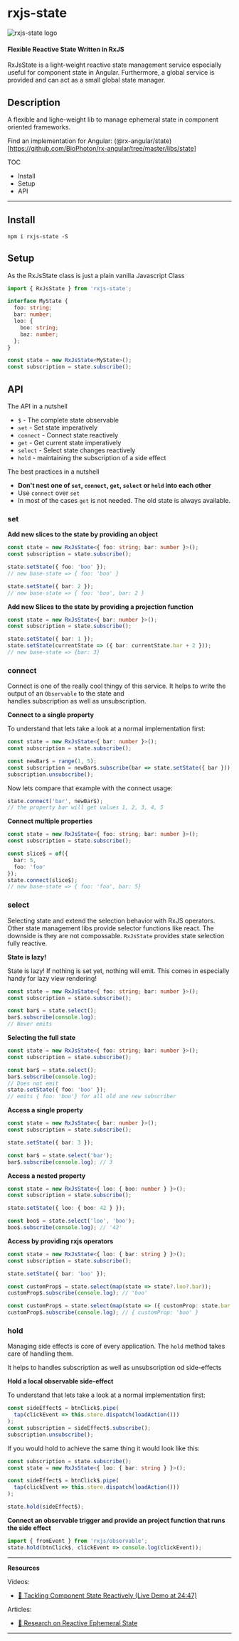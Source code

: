 # rxjs-state
![rxjs-state logo](https://raw.githubusercontent.com/BioPhoton/rxjs-state/master/projects/rxjs-state/images/rxjs-state_logo.png)

#### Flexible Reactive State Written in RxJS 

RxJsState is a light-weight reactive state management service especially useful for component state in Angular.
Furthermore, a global service is provided and can act as a small global state manager.

## Description

A flexible and lighe-weight lib to manage ephemeral state in component oriented frameworks.

Find an implementation for Angular: (@rx-angular/state)[https://github.com/BioPhoton/rx-angular/tree/master/libs/state]

TOC

- Install
- Setup
- API

---

## Install

`npm i rxjs-state -S`

## Setup

As the RxJsState class is just a plain vanilla Javascript Class

```typescript
import { RxJsState } from 'rxjs-state';

interface MyState {
  foo: string;
  bar: number;
  loo: {
    boo: string;
    baz: number;
  };
}

const state = new RxJsState<MyState>();
const subscription = state.subscribe();
```

## API

The API in a nutshell
- `$` - The complete state observable
- `set` - Set state imperatively
- `connect` - Connect state reactively 
- `get` - Get current state imperatively
- `select` - Select state changes reactively
- `hold` - maintaining the subscription of a side effect

The best practices in a nutshell
- **Don't nest one of `set`, `connect`, `get`, `select` or `hold` into each other**
- Use `connect` over `set` 
- In most of the cases `get` is not needed. The old state is always available.



### set

**Add new slices to the state by providing an object**

```typescript
const state = new RxJsState<{ foo: string; bar: number }>();
const subscription = state.subscribe();

state.setState({ foo: 'boo' });
// new base-state => { foo: 'boo' }

state.setState({ bar: 2 });
// new base-state => { foo: 'boo', bar: 2 }
```

**Add new Slices to the state by providing a projection function**

```typescript
const state = new RxJsState<{ bar: number }>();
const subscription = state.subscribe();

state.setState({ bar: 1 });
state.setState(currentState => ({ bar: currentState.bar + 2 }));
// new base-state => {bar: 3}
```

### connect

Connect is one of the really cool thingy of this service.
It helps to write the output of an `Observable` to the state and  
handles subscription as well as unsubscription.

**Connect to a single property**

To understand that lets take a look at a normal implementation first:

```typescript
const state = new RxJsState<{ bar: number }>();
const subscription = state.subscribe();

const newBar$ = range(1, 5);
const subscription = newBar$.subscribe(bar => state.setState({ bar }));
subscription.unsubscribe();
```

Now lets compare that example with the connect usage:

```typescript
state.connect('bar', newBar$);
// the property bar will get values 1, 2, 3, 4, 5
```

**Connect multiple properties**

```typescript
const state = new RxJsState<{ foo: string; bar: number }>();
const subscription = state.subscribe();

const slice$ = of({
  bar: 5,
  foo: 'foo'
});
state.connect(slice$);
// new base-state => { foo: 'foo', bar: 5}
```

### select

Selecting state and extend the selection behavior with RxJS operators.
Other state management libs provide selector functions like react. The downside is they are not compossable.
`RxJsState` provides state selection fully reactive.

**State is lazy!**

State is lazy! If nothing is set yet, nothing will emit.
This comes in especially handy for lazy view rendering!

```typescript
const state = new RxJsState<{ foo: string; bar: number }>();
const subscription = state.subscribe();

const bar$ = state.select();
bar$.subscribe(console.log);
// Never emits
```

**Selecting the full state**

```typescript
const state = new RxJsState<{ foo: string; bar: number }>();
const subscription = state.subscribe();

const bar$ = state.select();
bar$.subscribe(console.log);
// Does not emit
state.setState({ foo: 'boo' });
// emits { foo: 'boo'} for all old ane new subscriber
```

**Access a single property**

```typescript
const state = new RxJsState<{ bar: number }>();
const subscription = state.subscribe();

state.setState({ bar: 3 });

const bar$ = state.select('bar');
bar$.subscribe(console.log); // 3
```

**Access a nested property**

```typescript
const state = new RxJsState<{ loo: { boo: number } }>();
const subscription = state.subscribe();

state.setState({ loo: { boo: 42 } });

const boo$ = state.select('loo', 'boo');
boo$.subscribe(console.log); // '42'
```

**Access by providing rxjs operators**

```typescript
const state = new RxJsState<{ loo: { bar: string } }>();
const subscription = state.subscribe();

state.setState({ bar: 'boo' });

const customProp$ = state.select(map(state => state?.loo?.bar));
customProp$.subscribe(console.log); // 'boo'

const customProp$ = state.select(map(state => ({ customProp: state.bar })));
customProp$.subscribe(console.log); // { customProp: 'boo' }
```

### hold

Managing side effects is core of every application.
The `hold` method takes care of handling them.

It helps to handles subscription as well as unsubscription od side-effects

**Hold a local observable side-effect**

To understand that lets take a look at a normal implementation first:

```typescript
const sideEffect$ = btnClick$.pipe(
  tap(clickEvent => this.store.dispatch(loadAction()))
);
const subscription = sideEffect$.subscribe();
subscription.unsubscribe();
```

If you would hold to achieve the same thing it would look like this:

```typescript
const subscription = state.subscribe();
const state = new RxJsState<{ loo: { bar: string } }>();

const sideEffect$ = btnClick$.pipe(
  tap(clickEvent => this.store.dispatch(loadAction()))
);

state.hold(sideEffect$);
```

**Connect an observable trigger and provide an project function that runs the side effect**

```typescript
import { fromEvent } from 'rxjs/observable';
state.hold(btnClick$, clickEvent => console.log(clickEvent));
```

---

**Resources**

Videos:

- [🎥 Tackling Component State Reactively (Live Demo at 24:47)](https://www.youtube.com/watch?v=I8uaHMs8rw0)

Articles:

- [💾 Research on Reactive Ephemeral State](https://dev.to/rxjs/research-on-reactive-ephemeral-state-in-component-oriented-frameworks-38lk)

---
